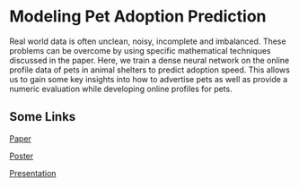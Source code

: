 # Modeling Pet Adoption Prediction

Real world data is often unclean, noisy, incomplete and imbalanced. These problems can be overcome by using specific mathematical techniques discussed in the paper. Here, we train a dense neural network on the online profile data of pets in animal shelters to predict adoption speed. This allows us to gain some key insights into how to advertise pets as well as provide a numeric evaluation while developing online profiles for pets.

## Some Links
[Paper](https://drive.google.com/file/d/1vL5rwdDraDe8Hc7mhgvdrehY8HNzSUi8/view?usp=sharing)

[Poster](https://drive.google.com/file/d/1c2xR2JVAGnnZM52Oe4K56VlEBiaotbEN/view?usp=sharing)

[Presentation](https://drive.google.com/file/d/1FbsLnD0YxUlgrlWrOYJDR8yveN-Ix4Qd/view?usp=sharing)
